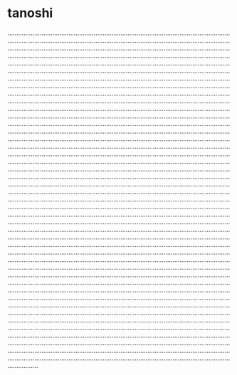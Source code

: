# tanoshi

.................................................................................................................................................................................................................................................................................................................................................................................................................................................................................................................................................................................................................................................................................................................................................................................................................................................................................................................................................................................................................................................................................................................................................................................................................................................................................................................................................................................................................................................................................................................................................................................................................................................................................................................................................................................................................................................................................................................................................................................................................................................................................................................................................................................................................................................................................................................................................................................................................................................................................................................................................................................................................................................................................................................................................................................................................................................................................................................................................................................................................................................................................................................................................................................................................................................................................................................................................................................................................................................................................................................................................................................................................................................................................................................................................................................................................................................................................................................................................................................................................................................................................................................................................................................................................................................................................................................................................................................................................................................................................................................................................................................................................................................................................................................................................................................................................................................................................................................................................................................................................................................................................................................................................................................................................................................................................................................................................................................................................................................................................................................................................................................................................................................................................................